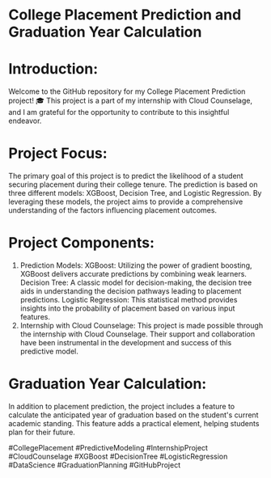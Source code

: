 # College Placement Prediction and Graduation Year Calculation

# Introduction:
Welcome to the GitHub repository for my College Placement Prediction project! 🎓 This project is a part of my internship with Cloud Counselage, and I am grateful for the opportunity to contribute to this insightful endeavor.

# Project Focus:
The primary goal of this project is to predict the likelihood of a student securing placement during their college tenure. The prediction is based on three different models: XGBoost, Decision Tree, and Logistic Regression. By leveraging these models, the project aims to provide a comprehensive understanding of the factors influencing placement outcomes.

# Project Components:
 1. Prediction Models:
  XGBoost: Utilizing the power of gradient boosting, XGBoost delivers accurate predictions by combining weak learners.
  Decision Tree: A classic model for decision-making, the decision tree aids in understanding the decision pathways leading to placement predictions.
  Logistic Regression: This statistical method provides insights into the probability of placement based on various input features.
2. Internship with Cloud Counselage:
 This project is made possible through the internship with Cloud Counselage. Their support and collaboration have been instrumental in the development and success of this predictive model. 
 
 # Graduation Year Calculation:
 In addition to placement prediction, the project includes a feature to calculate the anticipated year of graduation based on the student's current academic standing. This feature adds a practical element, helping students plan for their future.

#CollegePlacement #PredictiveModeling #InternshipProject #CloudCounselage #XGBoost #DecisionTree #LogisticRegression #DataScience #GraduationPlanning #GitHubProject
